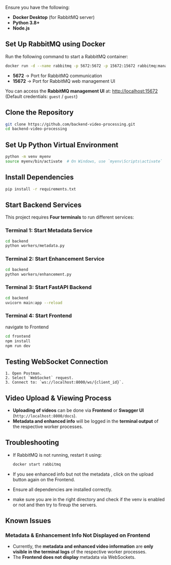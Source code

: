 
Ensure you have the following:

- **Docker Desktop** (for RabbitMQ server)
- **Python 3.8+** 
- **Node.js** 

## Set Up RabbitMQ using Docker

Run the following command to start a RabbitMQ container:

```sh
docker run -d --name rabbitmq -p 5672:5672 -p 15672:15672 rabbitmq:management
```

- **5672** → Port for RabbitMQ communication
- **15672** → Port for RabbitMQ web management UI

You can access the **RabbitMQ management UI** at: [http://localhost:15672](http://localhost:15672)  
(Default credentials: `guest` / `guest`)

##  Clone the Repository

```sh
git clone https://github.com/backend-video-processing.git
cd backend-video-processing
```

##  Set Up Python Virtual Environment

```sh
python -m venv myenv
source myenv/bin/activate  # On Windows, use `myenv\Scripts\activate`
```

##  Install Dependencies

```sh
pip install -r requirements.txt
```

##  Start Backend Services

This project requires **Four terminals** to run different services:

### Terminal 1: Start Metadata Service

```sh
cd backend
python workers/metadata.py
```

### Terminal 2: Start Enhancement Service

```sh
cd backend
python workers/enhancement.py
```

### Terminal 3: Start FastAPI Backend

```sh
cd backend
uvicorn main:app --reload
```

###  Terminal 4: Start Frontend

navigate to Frontend

```sh
cd frontend
npm install  
npm run dev  
```

##  Testing WebSocket Connection


    1. Open Postman.
    2. Select `WebSocket` request.
    3. Connect to: `ws://localhost:8000/ws/{client_id}`.


## Video Upload & Viewing Process
- **Uploading of videos** can be done via **Frontend** or **Swagger UI** (`http://localhost:8000/docs`).
- **Metadata and enhanced info** will be logged in the **terminal output** of the respective worker processes.



## Troubleshooting

- If RabbitMQ is not running, restart it using:
  
  ```sh
  docker start rabbitmq
  ```
- If you see enhanced info but not the metadata , click on the upload button again on the Frontend.
- Ensure all dependencies are installed correctly.
- make sure you are in the right directory and check if the venv is enabled or not and then try to fireup the servers.

## Known Issues

###  Metadata & Enhancement Info Not Displayed on Frontend
- Currently, the **metadata and enhanced video information** are **only visible in the terminal logs** of the respective worker processes.
- The **Frontend does not display** metadata via WebSockets.
